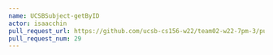 ```yaml
---
name: UCSBSubject-getByID
actor: isaacchin
pull_request_url: https://github.com/ucsb-cs156-w22/team02-w22-7pm-3/pull/29
pull_request_num: 29
---
```

